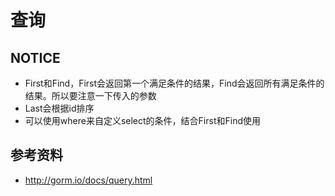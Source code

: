 # 查询

## NOTICE
 - First和Find，First会返回第一个满足条件的结果，Find会返回所有满足条件的结果。所以要注意一下传入的参数
 - Last会根据id排序
 - 可以使用where来自定义select的条件，结合First和Find使用

## 参考资料
 - http://gorm.io/docs/query.html